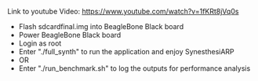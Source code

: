 Link to youtube Video: https://www.youtube.com/watch?v=1fKRt8jVq0s


- Flash sdcardfinal.img into BeagleBone Black board
- Power BeagleBone Black board
- Login as root
- Enter "./full_synth" to run the application and enjoy SynesthesiARP
- OR
- Enter "./run_benchmark.sh" to log the outputs for performance analysis

